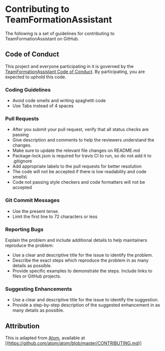 # Contributing to TeamFormationAssistant
The following is a set of guidelines for contributing to TeamFormationAssistant on GitHub.

## Code of Conduct
This project and everyone participating in it is governed by the [TeamFormationAssistant Code of Conduct](https://github.com/lokesh45/TeamFormationAssistant/blob/master/CODE_OF_CONDUCT.md). By participating, you are expected to uphold this code.

### Coding Guidelines
* Avoid code smells and writing spaghetti code
* Use Tabs instead of 4 spaces

### Pull Requests
* After you submit your pull request, verify that all status checks are passing
* Give description and comments to help the reviewers understand the changes.
* Make sure to update the relevant file changes on README.md
* Package-lock.json is required for travis CI to run, so do not add it to .gitignore
* Add appropriate labels to the pull requests for better resolution
* The code will not be accepted if there is low readability and code smells\
* Code not passing style checkers and code formatters will not be accepted

### Git Commit Messages
* Use the present tense.
* Limit the first line to 72 characters or less

### Reporting Bugs
Explain the problem and include additional details to help maintainers reproduce the problem:
* Use a clear and descriptive title for the issue to identify the problem.
* Describe the exact steps which reproduce the problem in as many details as possible.
* Provide specific examples to demonstrate the steps. Include links to files or GitHub projects.

### Suggesting Enhancements
* Use a clear and descriptive title for the issue to identify the suggestion.
* Provide a step-by-step description of the suggested enhancement in as many details as possible.

## Attribution
This is adapted from [Atom](https://github.com/atom/atom), available at [(https://github.com/atom/atom/blob/master/CONTRIBUTING.md)]
